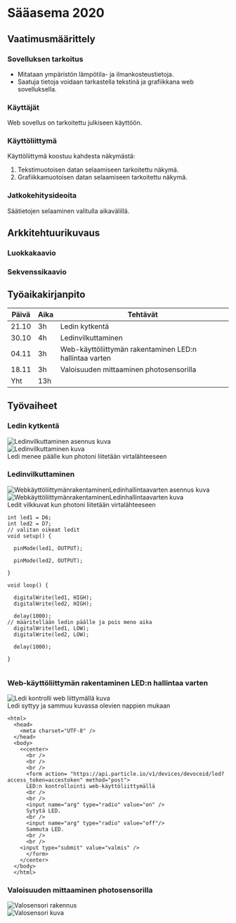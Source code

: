 # Sääasema 2020
  
## Vaatimusmäärittely
  
### Sovelluksen tarkoitus
  
* Mitataan ympäristön lämpötila- ja ilmankosteustietoja.  
* Saatuja tietoja voidaan tarkastella tekstinä ja grafiikkana web sovelluksella.  

### Käyttäjät  
Web sovellus on tarkoitettu julkiseen käyttöön.  

### Käyttöliittymä  
Käyttöliittymä koostuu kahdesta näkymästä:  
1. Tekstimuotoisen datan selaamiseen tarkoitettu näkymä.
2. Grafiikkamuotoisen datan selaamiseen tarkoitettu näkymä.  
    
### Jatkokehitysideoita  
Säätietojen selaaminen valitulla aikavälillä.  

## Arkkitehtuurikuvaus  

### Luokkakaavio  

### Sekvenssikaavio  

## Työaikakirjanpito  
Päivä | Aika | Tehtävät
------|------|--------
21.10 | 3h | Ledin kytkentä
30.10 | 4h | Ledinvilkuttaminen
04.11 | 3h | Web-käyttöliittymän rakentaminen LED:n hallintaa varten
18.11 | 3h | Valoisuuden mittaaminen photosensorilla
Yht | 13h |
  
## Työvaiheet    
### Ledin kytkentä  
![Ledinvilkuttaminen asennus kuva](https://github.com/MikaLiikanen/koodiharjoitus/blob/master/Ledinvilkuttaminen%20asennus%20kuva.jpg)  
![Ledinvilkuttaminen kuva](https://github.com/MikaLiikanen/koodiharjoitus/blob/master/Ledinvilkuttaminen%20kuva.jpg)  
Ledi menee päälle kun photoni liitetään virtalähteeseen  

### Ledinvilkuttaminen  
![WebkäyttöliittymänrakentaminenLedinhallintaavarten asennus kuva](https://github.com/MikaLiikanen/koodiharjoitus/blob/master/Webk%C3%A4ytt%C3%B6liittym%C3%A4nrakentaminenLedinhallintaavarten%20asennus%20kuva.jpg)  
![WebkäyttöliittymänrakentaminenLedinhallintaavarten kuva](https://github.com/MikaLiikanen/koodiharjoitus/blob/master/Webk%C3%A4ytt%C3%B6liittym%C3%A4nrakentaminenLedinhallintaavarten%20kuva.jpg)  
Ledit vilkkuvat kun photoni liitetään virtalähteeseen

````
int led1 = D6; 
int led2 = D7; 
// valitan oikeat ledit
void setup() {

  pinMode(led1, OUTPUT);

  pinMode(led2, OUTPUT);

}

void loop() {

  digitalWrite(led1, HIGH);
  digitalWrite(led2, HIGH);

  delay(1000);
// määritellään ledin päälle ja pois meno aika
  digitalWrite(led1, LOW);
  digitalWrite(led2, LOW);

  delay(1000);

}
  
````  
### Web-käyttöliittymän rakentaminen LED:n hallintaa varten  
![Ledi kontrolli web liittymällä kuva](https://github.com/MikaLiikanen/koodiharjoitus/blob/master/Ledi%20kontrolli%20web%20liittym%C3%A4ll%C3%A4%20kuva.jpg)  
Ledi syttyy ja sammuu kuvassa olevien nappien mukaan  

````
<html>
  <head>
    <meta charset="UTF-8" />
  </head>
  <body>
    <<center>
      <br />
      <br />
      <br />
      <form action= "https://api.particle.io/v1/devices/devoceid/led?access_token=accestoken" method="post">
      LED:n kontrollointi web-käyttöliittymällä
      <br />
      <br />
      <input name="arg" type="radio" value="on" />
      Sytytä LED. 
      <br />
      <input name="arg" type="radio" value="off"/>
      Sammuta LED. 
      <br />
      <br />
    <input type="submit" value="valmis" />
      </form>
    </center>
  </body>
  </html>
````  
### Valoisuuden mittaaminen photosensorilla  
![Valosensori rakennus](https://github.com/MikaLiikanen/koodiharjoitus/blob/master/Valosensori%20rakennus.jpg)  
![Valosensori kuva](https://github.com/MikaLiikanen/koodiharjoitus/blob/master/Valosensori%20kuva.jpg)



